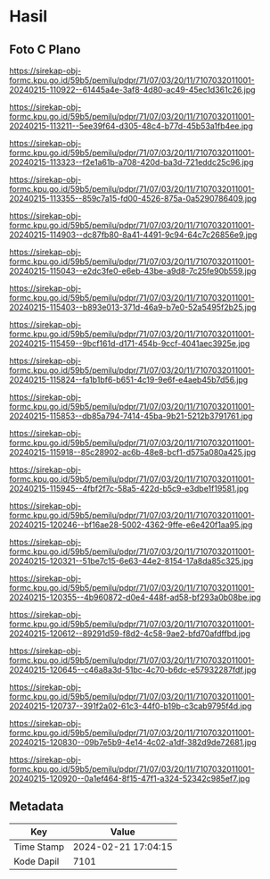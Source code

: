 # Hasil

## Foto C Plano

https://sirekap-obj-formc.kpu.go.id/59b5/pemilu/pdpr/71/07/03/20/11/7107032011001-20240215-110922--61445a4e-3af8-4d80-ac49-45ec1d361c26.jpg

https://sirekap-obj-formc.kpu.go.id/59b5/pemilu/pdpr/71/07/03/20/11/7107032011001-20240215-113211--5ee39f64-d305-48c4-b77d-45b53a1fb4ee.jpg

https://sirekap-obj-formc.kpu.go.id/59b5/pemilu/pdpr/71/07/03/20/11/7107032011001-20240215-113323--f2e1a61b-a708-420d-ba3d-721eddc25c96.jpg

https://sirekap-obj-formc.kpu.go.id/59b5/pemilu/pdpr/71/07/03/20/11/7107032011001-20240215-113355--859c7a15-fd00-4526-875a-0a5290786409.jpg

https://sirekap-obj-formc.kpu.go.id/59b5/pemilu/pdpr/71/07/03/20/11/7107032011001-20240215-114903--dc87fb80-8a41-4491-9c94-64c7c26856e9.jpg

https://sirekap-obj-formc.kpu.go.id/59b5/pemilu/pdpr/71/07/03/20/11/7107032011001-20240215-115043--e2dc3fe0-e6eb-43be-a9d8-7c25fe90b559.jpg

https://sirekap-obj-formc.kpu.go.id/59b5/pemilu/pdpr/71/07/03/20/11/7107032011001-20240215-115403--b893e013-371d-46a9-b7e0-52a5495f2b25.jpg

https://sirekap-obj-formc.kpu.go.id/59b5/pemilu/pdpr/71/07/03/20/11/7107032011001-20240215-115459--9bcf161d-d171-454b-9ccf-4041aec3925e.jpg

https://sirekap-obj-formc.kpu.go.id/59b5/pemilu/pdpr/71/07/03/20/11/7107032011001-20240215-115824--fa1b1bf6-b651-4c19-9e6f-e4aeb45b7d56.jpg

https://sirekap-obj-formc.kpu.go.id/59b5/pemilu/pdpr/71/07/03/20/11/7107032011001-20240215-115853--db85a794-7414-45ba-9b21-5212b3791761.jpg

https://sirekap-obj-formc.kpu.go.id/59b5/pemilu/pdpr/71/07/03/20/11/7107032011001-20240215-115918--85c28902-ac6b-48e8-bcf1-d575a080a425.jpg

https://sirekap-obj-formc.kpu.go.id/59b5/pemilu/pdpr/71/07/03/20/11/7107032011001-20240215-115945--4fbf2f7c-58a5-422d-b5c9-e3dbe1f19581.jpg

https://sirekap-obj-formc.kpu.go.id/59b5/pemilu/pdpr/71/07/03/20/11/7107032011001-20240215-120246--bf16ae28-5002-4362-9ffe-e6e420f1aa95.jpg

https://sirekap-obj-formc.kpu.go.id/59b5/pemilu/pdpr/71/07/03/20/11/7107032011001-20240215-120321--51be7c15-6e63-44e2-8154-17a8da85c325.jpg

https://sirekap-obj-formc.kpu.go.id/59b5/pemilu/pdpr/71/07/03/20/11/7107032011001-20240215-120355--4b960872-d0e4-448f-ad58-bf293a0b08be.jpg

https://sirekap-obj-formc.kpu.go.id/59b5/pemilu/pdpr/71/07/03/20/11/7107032011001-20240215-120612--89291d59-f8d2-4c58-9ae2-bfd70afdffbd.jpg

https://sirekap-obj-formc.kpu.go.id/59b5/pemilu/pdpr/71/07/03/20/11/7107032011001-20240215-120645--c46a8a3d-51bc-4c70-b6dc-e57932287fdf.jpg

https://sirekap-obj-formc.kpu.go.id/59b5/pemilu/pdpr/71/07/03/20/11/7107032011001-20240215-120737--391f2a02-61c3-44f0-b19b-c3cab9795f4d.jpg

https://sirekap-obj-formc.kpu.go.id/59b5/pemilu/pdpr/71/07/03/20/11/7107032011001-20240215-120830--09b7e5b9-4e14-4c02-a1df-382d9de72681.jpg

https://sirekap-obj-formc.kpu.go.id/59b5/pemilu/pdpr/71/07/03/20/11/7107032011001-20240215-120920--0a1ef464-8f15-47f1-a324-52342c985ef7.jpg


## Metadata

| Key        | Value               |
| ---------- | ------------------- |
| Time Stamp | 2024-02-21 17:04:15 |
| Kode Dapil | 7101                |



